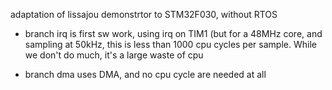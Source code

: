adaptation of lissajou demonstrtor to STM32F030, without RTOS


* branch irq is first sw work, using irq on TIM1
  (but for a 48MHz core, and sampling  at 50kHz, this is less than 1000 cpu 
  cycles per sample. While we don't do much, it's a large waste of cpu

* branch dma uses DMA, and no cpu cycle are needed at all 
  
